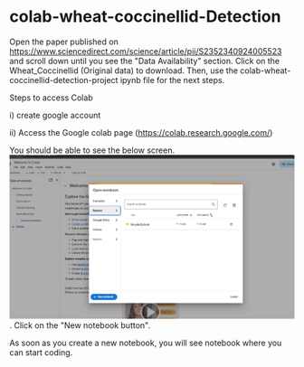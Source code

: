 # colab-wheat-coccinellid-Detection

Open the paper published on https://www.sciencedirect.com/science/article/pii/S2352340924005523 and scroll down until you see the "Data Availability" section.
Click on the Wheat_Coccinellid (Original data) to download. Then, use the colab-wheat-coccinellid-detection-project ipynb file for the next steps.


Steps to access Colab

i) create google account

ii) Access the Google colab page (https://colab.research.google.com/)

You should be able to see the below screen. ![Create new notebook](image.png). Click on the "New notebook button".

As soon as you create a new notebook, you will see notebook where you can start coding.